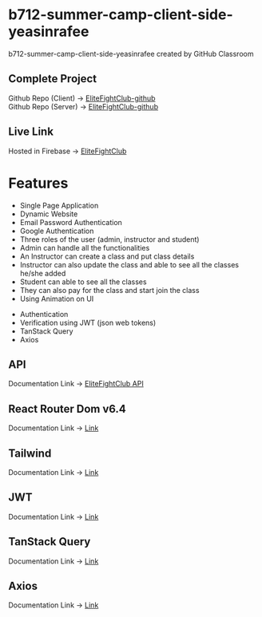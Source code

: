 # b712-summer-camp-client-side-yeasinrafee

b712-summer-camp-client-side-yeasinrafee created by GitHub Classroom

## Complete Project

Github Repo (Client) -> [EliteFightClub-github](https://github.com/programming-hero-web-course1/b712-summer-camp-client-side-yeasinrafee) </br>
Github Repo (Server) -> [EliteFightClub-github](https://github.com/programming-hero-web-course1/b7a12-summer-camp-server_side-yeasinrafee)

## Live Link

Hosted in Firebase -> [EliteFightClub](https://elite-fight-club.web.app/)

# Features

- Single Page Application
- Dynamic Website
- Email Password Authentication
- Google Authentication
- Three roles of the user (admin, instructor and student)
- Admin can handle all the functionalities
- An Instructor can create a class and put class details
- Instructor can also update the class and able to see all the classes he/she added
- Student can able to see all the classes
- They can also pay for the class and start join the class
- Using Animation on UI

* Authentication
* Verification using JWT (json web tokens)
* TanStack Query
* Axios

## API

Documentation Link -> [EliteFightClub API](https://elite-fight-club-server.vercel.app/classes)

## React Router Dom v6.4

Documentation Link -> [Link](https://reactrouter.com/en/main/start/overview)

## Tailwind

Documentation Link -> [Link](https://tailwindcss.com/docs/installation)

## JWT

Documentation Link -> [Link](https://jwt.io/)

## TanStack Query

Documentation Link -> [Link](https://tanstack.com/query/latest)

## Axios

Documentation Link -> [Link](https://axios-http.com/docs/intro)
